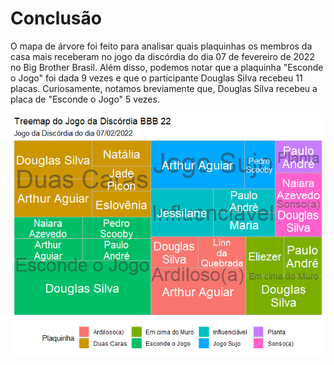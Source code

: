 # Conclusão

O mapa de árvore foi feito para analisar quais plaquinhas os membros da casa mais receberam no jogo da discórdia do dia 07 de fevereiro de 2022 no Big Brother Brasil. Além disso, podemos notar que a plaquinha "Esconde o Jogo" foi dada 9 vezes e que o participante Douglas Silva recebeu 11 placas. Curiosamente, notamos breviamente que, Douglas Silva recebeu a placa de "Esconde o Jogo" 5 vezes.

![](https://raw.githubusercontent.com/alisondsl/RProjects/main/An%C3%A1lise%20Explorat%C3%B3ria/Treemap-BBB/treemap.png)

